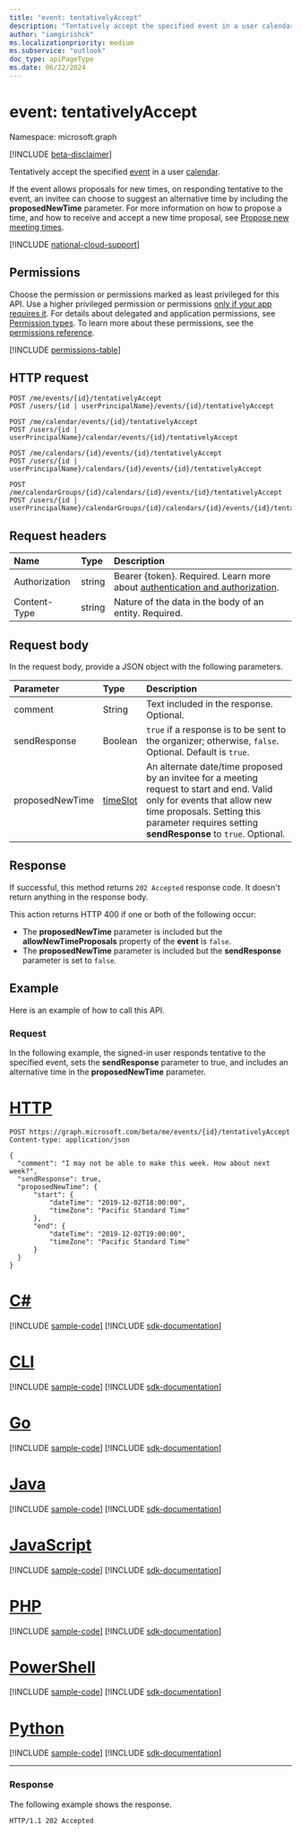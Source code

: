 ```yaml
---
title: "event: tentativelyAccept"
description: "Tentatively accept the specified event in a user calendar."
author: "iamgirishck"
ms.localizationpriority: medium
ms.subservice: "outlook"
doc_type: apiPageType
ms.date: 06/22/2024
---
```


# event: tentativelyAccept

Namespace: microsoft.graph

[!INCLUDE [beta-disclaimer](../../includes/beta-disclaimer.md)]

Tentatively accept the specified [event](../resources/event.md) in a user [calendar](../resources/calendar.md).

If the event allows proposals for new times, on responding tentative to the event, an invitee can choose to suggest an alternative time by including the **proposedNewTime** parameter. For more information on how to propose a time, and how to receive and accept a new time proposal, see [Propose new meeting times](/graph/outlook-calendar-meeting-proposals).

[!INCLUDE [national-cloud-support](../../includes/all-clouds.md)]

## Permissions
Choose the permission or permissions marked as least privileged for this API. Use a higher privileged permission or permissions [only if your app requires it](/graph/permissions-overview#best-practices-for-using-microsoft-graph-permissions). For details about delegated and application permissions, see [Permission types](/graph/permissions-overview#permission-types). To learn more about these permissions, see the [permissions reference](/graph/permissions-reference).

<!-- { "blockType": "permissions", "name": "event_tentativelyaccept" } -->
[!INCLUDE [permissions-table](../includes/permissions/event-tentativelyaccept-permissions.md)]

## HTTP request
<!-- { "blockType": "ignored" } -->
```http
POST /me/events/{id}/tentativelyAccept
POST /users/{id | userPrincipalName}/events/{id}/tentativelyAccept

POST /me/calendar/events/{id}/tentativelyAccept
POST /users/{id | userPrincipalName}/calendar/events/{id}/tentativelyAccept

POST /me/calendars/{id}/events/{id}/tentativelyAccept
POST /users/{id | userPrincipalName}/calendars/{id}/events/{id}/tentativelyAccept

POST /me/calendarGroups/{id}/calendars/{id}/events/{id}/tentativelyAccept
POST /users/{id | userPrincipalName}/calendarGroups/{id}/calendars/{id}/events/{id}/tentativelyAccept
```
## Request headers
| Name       | Type | Description|
|:---------------|:--------|:----------|
| Authorization  | string  |Bearer {token}. Required. Learn more about [authentication and authorization](/graph/auth/auth-concepts).|
| Content-Type | string  | Nature of the data in the body of an entity. Required. |

## Request body
In the request body, provide a JSON object with the following parameters.

| Parameter	   | Type	|Description|
|:---------------|:--------|:----------|
|comment|String|Text included in the response. Optional.|
|sendResponse|Boolean|`true` if a response is to be sent to the organizer; otherwise, `false`. Optional. Default is `true`.|
|proposedNewTime|[timeSlot](../resources/timeslot.md)|An alternate date/time proposed by an invitee for a meeting request to start and end. Valid only for events that allow new time proposals. Setting this parameter requires setting **sendResponse** to `true`. Optional.|

## Response

If successful, this method returns `202 Accepted` response code. It doesn't return anything in the response body.

This action returns HTTP 400 if one or both of the following occur:

- The **proposedNewTime** parameter is included but the **allowNewTimeProposals** property of the **event** is `false`. 
- The **proposedNewTime** parameter is included but the **sendResponse** parameter is set to `false`.

## Example
Here is an example of how to call this API.
### Request
In the following example, the signed-in user responds tentative to the specified event, sets the **sendResponse** parameter to true, and includes an alternative time in the **proposedNewTime** parameter.

# [HTTP](#tab/http)
<!-- {
  "blockType": "request",
  "name": "event_tentativelyaccept"
}-->
```http
POST https://graph.microsoft.com/beta/me/events/{id}/tentativelyAccept
Content-type: application/json

{
  "comment": "I may not be able to make this week. How about next week?",
  "sendResponse": true,
  "proposedNewTime": {
      "start": { 
          "dateTime": "2019-12-02T18:00:00", 
          "timeZone": "Pacific Standard Time" 
      }, 
      "end": { 
          "dateTime": "2019-12-02T19:00:00", 
          "timeZone": "Pacific Standard Time" 
      }     
  }
}
```

# [C#](#tab/csharp)
[!INCLUDE [sample-code](../includes/snippets/csharp/event-tentativelyaccept-csharp-snippets.md)]
[!INCLUDE [sdk-documentation](../includes/snippets/snippets-sdk-documentation-link.md)]

# [CLI](#tab/cli)
[!INCLUDE [sample-code](../includes/snippets/cli/event-tentativelyaccept-cli-snippets.md)]
[!INCLUDE [sdk-documentation](../includes/snippets/snippets-sdk-documentation-link.md)]

# [Go](#tab/go)
[!INCLUDE [sample-code](../includes/snippets/go/event-tentativelyaccept-go-snippets.md)]
[!INCLUDE [sdk-documentation](../includes/snippets/snippets-sdk-documentation-link.md)]

# [Java](#tab/java)
[!INCLUDE [sample-code](../includes/snippets/java/event-tentativelyaccept-java-snippets.md)]
[!INCLUDE [sdk-documentation](../includes/snippets/snippets-sdk-documentation-link.md)]

# [JavaScript](#tab/javascript)
[!INCLUDE [sample-code](../includes/snippets/javascript/event-tentativelyaccept-javascript-snippets.md)]
[!INCLUDE [sdk-documentation](../includes/snippets/snippets-sdk-documentation-link.md)]

# [PHP](#tab/php)
[!INCLUDE [sample-code](../includes/snippets/php/event-tentativelyaccept-php-snippets.md)]
[!INCLUDE [sdk-documentation](../includes/snippets/snippets-sdk-documentation-link.md)]

# [PowerShell](#tab/powershell)
[!INCLUDE [sample-code](../includes/snippets/powershell/event-tentativelyaccept-powershell-snippets.md)]
[!INCLUDE [sdk-documentation](../includes/snippets/snippets-sdk-documentation-link.md)]

# [Python](#tab/python)
[!INCLUDE [sample-code](../includes/snippets/python/event-tentativelyaccept-python-snippets.md)]
[!INCLUDE [sdk-documentation](../includes/snippets/snippets-sdk-documentation-link.md)]

---

### Response
The following example shows the response.
<!-- {
  "blockType": "response",
  "name": "event_tentativelyaccept",
  "truncated": true
} -->
```http
HTTP/1.1 202 Accepted
```

<!-- uuid: 8fcb5dbc-d5aa-4681-8e31-b001d5168d79
2015-10-25 14:57:30 UTC -->
<!--
{
  "type": "#page.annotation",
  "description": "event: tentativelyAccept",
  "keywords": "",
  "section": "documentation",
  "tocPath": "",
  "suppressions": [
  ]
}
-->


